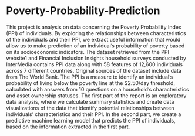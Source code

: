 # Poverty-Probability-Prediction
This project is analysis on data concerning the Poverty Probability Index (PPI) of individuals. By exploring the relationships between characteristics of the individuals and their PPI, we extract useful information that would allow us to make prediction of an individual’s probability of poverty based on its socioeconomic indicators. The dataset retrieved from the PPI website1 and Financial Inclusion Insights household surveys conducted by InterMedia contains PPI data along with 58 features of 12,600 individuals across 7 different countries. Original sources of the dataset include data from The World Bank. The PPI is a measure to identify an individual’s probability of living below the poverty line at the $2.50/day threshold, calculated with answers from 10 questions on a household’s characteristics and asset ownership statuses.
The first part of the report is an exploratory data analysis, where we calculate summary statistics and create data visualizations of the data that identify potential relationships between individuals’ characteristics and their PPI. In the second part, we create a predictive machine learning model that predicts the PPI of individuals, based on the information extracted in the first part.
